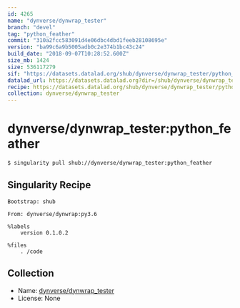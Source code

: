 ```yaml
---
id: 4265
name: "dynverse/dynwrap_tester"
branch: "devel"
tag: "python_feather"
commit: "310a2fcc583091d4e06dbc4dbd1feeb28108695e"
version: "ba99c6a9b5005adb0c2e374b1bc43c24"
build_date: "2018-09-07T10:28:52.600Z"
size_mb: 1424
size: 536117279
sif: "https://datasets.datalad.org/shub/dynverse/dynwrap_tester/python_feather/2018-09-07-310a2fcc-ba99c6a9/ba99c6a9b5005adb0c2e374b1bc43c24.simg"
datalad_url: https://datasets.datalad.org?dir=/shub/dynverse/dynwrap_tester/python_feather/2018-09-07-310a2fcc-ba99c6a9/
recipe: https://datasets.datalad.org/shub/dynverse/dynwrap_tester/python_feather/2018-09-07-310a2fcc-ba99c6a9/Singularity
collection: dynverse/dynwrap_tester
---
```


# dynverse/dynwrap_tester:python_feather

```bash
$ singularity pull shub://dynverse/dynwrap_tester:python_feather
```

## Singularity Recipe

```singularity
Bootstrap: shub

From: dynverse/dynwrap:py3.6

%labels
    version 0.1.0.2

%files
    . /code
```

## Collection

 - Name: [dynverse/dynwrap_tester](https://github.com/dynverse/dynwrap_tester)
 - License: None

